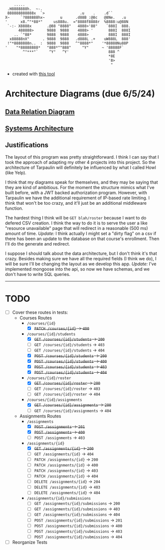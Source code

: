 ```
    .....
 .H8888888h.  ~-.
 888888888888x  `>                .u    .    .d``
X~     `?888888hx~       u      .d88B :@8c   @8Ne.   .u
'      x8.^"*88*"     us888u.  ="8888f8888r  %8888:u@88N
 `-:- X8888x       .@88 "8888"   4888>'88"    `888I  888.
      488888>      9888  9888    4888> '       888I  888I
    .. `"88*       9888  9888    4888>         888I  888I
  x88888nX"      . 9888  9888   .d888L .+    uW888L  888'
 !"*8888888n..  :  9888  9888   ^"8888*"    '*88888Nu88P
'    "*88888888*   "888*""888"     "Y"      ~ '88888F`
        ^"***"`     ^Y"   ^Y'                  888 ^
                                               *8E
                                               '8>
                                                "
```
- created with [this tool](https://manytools.org/hacker-tools/ascii-banner/)
# Architecture Diagrams (due 6/5/24)
## [Data Relation Diagram](api_data_relation.md)
## [Systems Architecture](api_arch_diagram.md)
## Justifications
The layout of this program was pretty straightforward. I think I can say that I took the approach of adapting my other 4 projects into this project. So the architecture of Tarpaulin will definitely be influenced by what I called Howl (like Yelp).

I think that my diagrams speak for themselves, and they may be saying that they are kind of ambitious. For the moment the structure mimics what I've built before, with a JWT backed authorization program. However, with Tarpaulin we have the additional requirement of IP-based rate limiting. I think that won't be too crazy, and it'll just be an additional middleware function.

The hardest thing I think will be `GET blah/roster` because I want to do defered CSV creation. I think the way to do it is to serve the user a like "resource unavailable" page that will redirect in a reasonable (500 ms) amount of time. 
_Update:_ I think actually I might set a "dirty flag" on a csv if there has been an update to the database on that course's enrollment. Then I'll do the generate and redirect.

I suppose I should talk about the data architecture, but I don't think it's that crazy. Besides making sure we have all the required fields (I think we do), I will be sure I'll be changing the layout as we develop this app. _Update:_ I've implemented mongoose into the api, so now we have schemas, and we don't have to write SQL queries.

---

# TODO
- [ ] Cover these routes in tests:
  - Courses Routes
    - `/courses/{id}`
      - [x] ~~`PATCH /courses/{id}` &rarr; `400`~~
    - `/courses/{id}/students`
      - [x] ~~`GET /courses/{id}/students` &rarr; `200`~~
      - [ ] `GET /courses/{id}/students` &rarr; `403`
      - [ ] `GET /courses/{id}/students` &rarr; `404`
      - [x] ~~`POST /courses/{id}/students` &rarr; `200`~~
      - [x] ~~`POST /courses/{id}/students` &rarr; `400`~~
      - [x] ~~`POST /courses/{id}/students` &rarr; `403`~~
      - [x] ~~`POST /courses/{id}/students` &rarr; `404`~~
    - `/courses/{id}/roster`
      - [x] ~~`GET /courses/{id}/roster` &rarr; `200`~~
      - [ ] `GET /courses/{id}/roster` &rarr; `403`
      - [ ] `GET /courses/{id}/roster` &rarr; `404`
    - `/courses/{id}/assignments`
      - [x] ~~`GET /courses/{id}/assignments` &rarr; `200`~~
      - [ ] `GET /courses/{id}/assignments` &rarr; `404`
  - Assignments Routes
    - `/assignments`
      - [x] ~~`POST /assignments` &rarr; `201`~~
      - [x] ~~`POST /assignments` &rarr; `400`~~
      - [ ] `POST /assignments` &rarr; `403`
    - `/assignments/{id}`
      - [x] ~~`GET /assignments/{id}` &rarr; `200`~~
      - [ ] `GET /assignments/{id}` &rarr; `404`
      - [ ] `PATCH /assignments/{id}` &rarr; `200`
      - [ ] `PATCH /assignments/{id}` &rarr; `400`
      - [ ] `PATCH /assignments/{id}` &rarr; `403`
      - [ ] `PATCH /assignments/{id}` &rarr; `404`
      - [ ] `DELETE /assignments/{id}` &rarr; `204`
      - [ ] `DELETE /assignments/{id}` &rarr; `403`
      - [ ] `DELETE /assignments/{id}` &rarr; `404`
    - `/assignments/{id}/submissions`
      - [ ] `GET /assignments/{id}/submissions` &rarr; `200`
      - [ ] `GET /assignments/{id}/submissions` &rarr; `403`
      - [ ] `GET /assignments/{id}/submissions` &rarr; `404`
      - [ ] `POST /assignments/{id}/submissions` &rarr; `201`
      - [ ] `POST /assignments/{id}/submissions` &rarr; `400`
      - [ ] `POST /assignments/{id}/submissions` &rarr; `403`
      - [ ] `POST /assignments/{id}/submissions` &rarr; `404`
- [ ] Reorganize Tests
